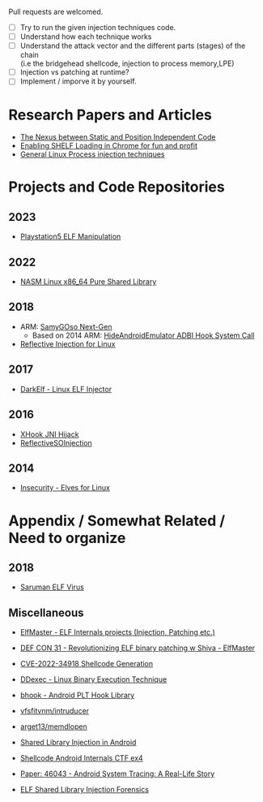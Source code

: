 Pull requests are welcomed.

- [ ] Try to run the given injection techniques code.
- [ ] Understand how each technique works
- [ ] Understand the attack vector and the different parts (stages) of the chain    
  (i.e the bridgehead shellcode, injection to process memory,LPE)
- [ ] Injection vs patching at runtime?
- [ ] Implement / imporve it by yourself.

# Research Papers and Articles
- [The Nexus between Static and Position Independent Code](https://tmpout.sh/1/10/)
- [Enabling SHELF Loading in Chrome for fun and profit](https://tmpout.sh/2/5.html)
- [General Linux Process injection techniques](https://github.com/itaymigdal/awesome-injection#linux-injection)
  
# Projects and Code Repositories

## 2023
- [Playstation5 ELF Manipulation](https://github.com/astrelsky/libhijacker/blob/msg/libhijacker/source/elf/elf.cpp)

## 2022
- [NASM Linux x86_64 Pure Shared Library](https://github.com/therealdreg/nasm_linux_x86_64_pure_sharedlib)

## 2018
- ARM: [SamyGOso Next-Gen](https://github.com/openlgtv/samyGOso_ng/blob/master/core/samyGOso.c)
  - Based on 2014 ARM: [HideAndroidEmulator ADBI Hook System Call](https://github.com/MindMac/HideAndroidEmulator/blob/master/HITCON/DemoCode/adbi_hook_systemcall/hijack/hijack.c)
- [Reflective Injection for Linux](https://github.com/haidragon/ReflectiveInjection/blob/master/linux%E7%89%88/inject/src/inject.c)

## 2017
- [DarkElf - Linux ELF Injector](https://github.com/jordan9001/darkelf/tree/master)

## 2016
- [XHook JNI Hijack](https://github.com/hello2mao/XHook/blob/master/ref/jni/hijack_ref/hijack.c)
- [ReflectiveSOInjection](https://github.com/infosecguerrilla/ReflectiveSOInjection/)

## 2014
- [Insecurity - Elves for Linux](https://github.com/nima/insecurity/blob/master/elvez/elves.c)

# Appendix / Somewhat Related / Need to organize

## 2018
- [Saruman ELF Virus](https://github.com/elfmaster/saruman/blob/master/launcher.c)

## Miscellaneous
- [ElfMaster - ELF Internals projects (Injection, Patching etc.)](https://github.com/elfmaster)
- [DEF CON 31 - Revolutionizing ELF binary patching w Shiva - ElfMaster](https://www.youtube.com/watch?v=TDMWejaucdg)
- [CVE-2022-34918 Shellcode Generation](https://github.com/jiayy/android_vuln_poc-exp/blob/master/linux/CVE-2022-34918/generate_shellcode/gen_shellcode.sh)
- [DDexec - Linux Binary Execution Technique](https://github.com/arget13/DDexec-)
- [bhook - Android PLT Hook Library](https://github.com/bytedance/bhook)

- [vfsfitvnm/intruducer](https://github.com/vfsfitvnm/intruducer)
- [arget13/memdlopen](https://github.com/arget13/memdlopen)
- [Shared Library Injection in Android](https://shunix.com/shared-library-injection-in-android/)
- [Shellcode Android Internals CTF ex4](https://dev.to/wireless90/shellcode-android-internals-ctf-ex4-4357)
- [Paper: 46043 - Android System Tracing: A Real-Life Story](https://www.exploit-db.com/papers/46043)
- [ELF Shared Library Injection Forensics](https://engineering.backtrace.io/2016-04-14-elf-shared-library-injection-forensics/)
